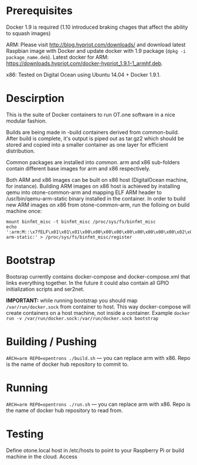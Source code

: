 # Prerequisites
Docker 1.9 is required (1.10 introduced braking chages that affect the ability to squash images)

ARM: Please visit http://blog.hypriot.com/downloads/ and download latest Raspbian image with Docker and update docker with 1.9 package (```dpkg -i package_name.deb```). Latest docker for ARM: https://downloads.hypriot.com/docker-hypriot_1.9.1-1_armhf.deb.

x86: Tested on Digital Ocean using Ubuntu 14.04 + Docker 1.9.1. 

# Descirption
This is the suite of Docker containers to run OT.one software in a nice modular fashion.

Builds are being made in -build containers derived from common-build. After build is complete, it's output is piped out as tar.gz2 which should be stored and copied into a smaller container as one layer for efficient distribution. 

Common packages are installed into *common*. arm and x86 sub-folders contain different base images for arm and x86 respectively. 

Both ARM and x86 images can be built on x86 host (DigitalOcean machine, for instance). Building ARM images on x86 host is achieved by installing qemu into otone-common-arm and mapping ELF ARM header to /usr/bin/qemu-arm-static binary installed in the container. In order to build new ARM images on x86 from otone-common-arm, run the folloing on build machine once:

```
mount binfmt_misc -t binfmt_misc /proc/sys/fs/binfmt_misc  
echo ':arm:M::\x7fELF\x01\x01\x01\x00\x00\x00\x00\x00\x00\x00\x00\x00\x02\x00\x28\x00:\xff\xff\xff\xff\xff\xff\xff\x00\xff\xff\xff\xff\xff\xff\xff\xff\xfe\xff\xff\xff:/usr/bin/qemu-arm-static:' > /proc/sys/fs/binfmt_misc/register  
```
# Bootstrap
Bootsrap currently contains docker-compose and docker-compose.xml that links everything together. In the future it could also contain all GPIO initialization scripts and ser2net. 

**IMPORTANT:** while running bootstrap you should map ```/var/run/docker.sock``` from container to host. This way docker-compose will create containers on a host machine, not inside a container. Example ```docker run -v /var/run/docker.sock:/var/run/docker.sock bootstrap```

# Building / Pushing
```ARCH=arm REPO=opentrons ./build.sh``` — you can replace arm with x86. Repo is the name of docker hub repository to commit to.

# Running
```ARCH=arm REPO=opentrons ./run.sh``` — you can replace arm with x86. Repo is the name of docker hub repository to read from.

# Testing
Define otone.local host in /etc/hosts to point to your Raspberry Pi or build machine in the cloud. Access